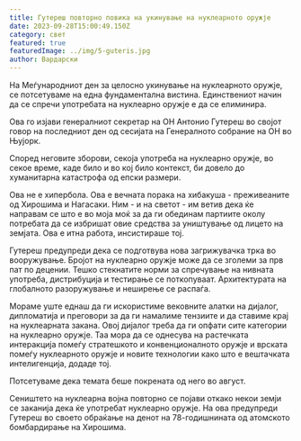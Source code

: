 ```yaml
---
title: Гутереш повторно повика на укинување на нуклеарното оружје
date: 2023-09-28T15:00:49.150Z
category: свет
featured: true
featuredImage: ../img/5-guteris.jpg
author: Вардарски
---
```

На Меѓународниот ден за целосно укинување на нуклеарното оружје, се потсетуваме на една фундаментална вистина. Единствениот начин да се спречи употребата на нуклеарно оружје е да се елиминира.

Ова го изјави генералниот секретар на ОН Антонио Гутереш во својот говор на последниот ден од сесијата на Генералното собрание на ОН во Њујорк.

Според неговите зборови, секоја употреба на нуклеарно оружје, во секое време, каде било и во кој било контекст, би довело до хуманитарна катастрофа од епски размери.

Ова не е хипербола. Ова е вечната порака на хибакуша - преживеаните од Хирошима и Нагасаки. Ним - и на светот - им ветив дека ќе направам се што е во моја моќ за да ги обединам партиите околу потребата да се избришат овие средства за уништување од лицето на земјата. Ова е итна работа, инсистираше тој.

Гутереш предупреди дека се подготвува нова загрижувачка трка во вооружување. Бројот на нуклеарно оружје може да се зголеми за прв пат по децении. Тешко стекнатите норми за спречување на нивната употреба, дистрибуција и тестирање се поткопуваат. Архитектурата на глобалното разоружување и неширење се распаѓа.

Мораме уште еднаш да ги искористиме вековните алатки на дијалог, дипломатија и преговори за да ги намалиме тензиите и да ставиме крај на нуклеарната закана. Овој дијалог треба да ги опфати сите категории на нуклеарно оружје. Таа мора да се однесува на растечката интеракција помеѓу стратешкото и конвенционалното оружје и врската помеѓу нуклеарното оружје и новите технологии како што е вештачката интелигенција, додаде тој.

Потсетуваме дека темата беше покрената од него во август.

Сеништето на нуклеарна војна повторно се појави откако некои земји се заканија дека ќе употребат нуклеарно оружје. На ова предупреди Гутереш во своето обраќање на денот на 78-годишнината од атомското бомбардирање на Хирошима.